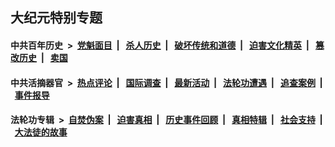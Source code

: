 ## 大纪元特别专题

#### 中共百年历史 &nbsp;>&nbsp; [党魁面目](indexes/nf1176107/README.md?11010430) &nbsp;| &nbsp; [杀人历史](indexes/nf1176106/README.md?11010430) &nbsp;| &nbsp; [破坏传统和道德](indexes/nf1176106/README.md?11010430) &nbsp;| &nbsp; [迫害文化精英](indexes/nf1176111/README.md?11010430) &nbsp;| &nbsp; [篡改历史](indexes/nf1176115/README.md?11010430) &nbsp;| &nbsp; [卖国](indexes/nf1176117/README.md?11010430) 

#### 中共活摘器官 &nbsp;>&nbsp; [热点评论](indexes/nf5879/README.md?11010430) &nbsp;| &nbsp; [国际调查](indexes/nf5947/README.md?11010430) &nbsp;| &nbsp; [最新活动](indexes/nf5883/README.md?11010430) &nbsp;| &nbsp; [法轮功遭遇](indexes/nf5881/README.md?11010430) &nbsp;| &nbsp; [追查案例](indexes/nf5880/README.md?11010430) &nbsp;| &nbsp; [事件报导](indexes/nf5877/README.md?11010430) 

#### 法轮功专辑 &nbsp;>&nbsp; [自焚伪案](indexes/nf5562/README.md?11010430) &nbsp;| &nbsp; [迫害真相](indexes/nf4379/README.md?11010430) &nbsp;| &nbsp; [历史事件回顾](indexes/nf5793/README.md?11010430) &nbsp;| &nbsp; [真相特辑](indexes/nf4389/README.md?11010430) &nbsp;| &nbsp; [社会支持](indexes/nf4386/README.md?11010430) &nbsp;| &nbsp; [大法徒的故事](indexes/nf1147481/README.md?11010430) 


